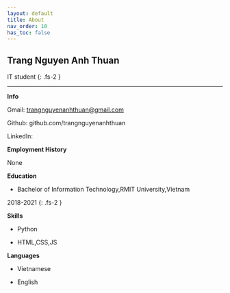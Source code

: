 ```yaml
---
layout: default
title: About
nav_order: 10
has_toc: false
---
```


## Trang Nguyen Anh Thuan

IT student
{: .fs-2 }

<hr/>

**Info**

Gmail: trangnguyenanhthuan@gmail.com

Github: github.com/trangnguyenanhthuan

LinkedIn:

**Employment History**

None

**Education**

- Bachelor of Information Technology,RMIT University,Vietnam

2018-2021
{: .fs-2 }

**Skills**

- Python

- HTML,CSS,JS

**Languages**

- Vietnamese

- English
